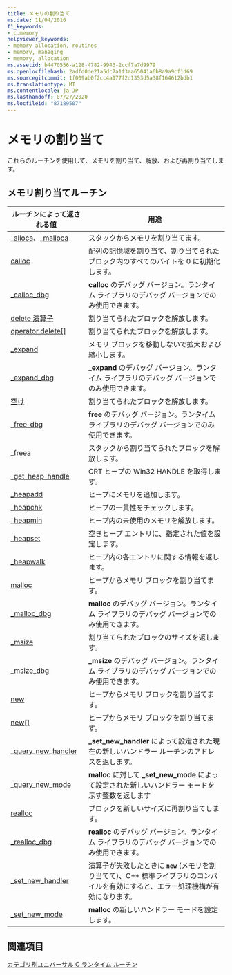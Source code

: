 ```yaml
---
title: メモリの割り当て
ms.date: 11/04/2016
f1_keywords:
- c.memory
helpviewer_keywords:
- memory allocation, routines
- memory, managing
- memory, allocation
ms.assetid: b4470556-a128-4782-9943-2ccf7a7d9979
ms.openlocfilehash: 2adfd0de21a5dc7a1f3aa65041a6b8a9a9cf1d69
ms.sourcegitcommit: 1f009ab0f2cc4a177f2d1353d5a38f164612bdb1
ms.translationtype: MT
ms.contentlocale: ja-JP
ms.lasthandoff: 07/27/2020
ms.locfileid: "87189507"
---
```

# <a name="memory-allocation"></a>メモリの割り当て

これらのルーチンを使用して、メモリを割り当て、解放、および再割り当てします。

## <a name="memory-allocation-routines"></a>メモリ割り当てルーチン

|ルーチンによって返される値|用途|
|-------------|---------|
|[_alloca](../c-runtime-library/reference/alloca.md)、[_malloca](../c-runtime-library/reference/malloca.md)|スタックからメモリを割り当てます。|
|[calloc](../c-runtime-library/reference/calloc.md)|配列の記憶域を割り当て、割り当てられたブロック内のすべてのバイトを 0 に初期化します。|
|[_calloc_dbg](../c-runtime-library/reference/calloc-dbg.md)|**calloc** のデバッグ バージョン。ランタイム ライブラリのデバッグ バージョンでのみ使用できます。|
|[delete 演算子](../c-runtime-library/operator-delete-crt.md)|割り当てられたブロックを解放します。|
|[operator delete&#91;&#93;](../c-runtime-library/delete-operator-crt.md)|割り当てられたブロックを解放します。|
|[_expand](../c-runtime-library/reference/expand.md)|メモリ ブロックを移動しないで拡大および縮小します。|
|[_expand_dbg](../c-runtime-library/reference/expand-dbg.md)|**_expand** のデバッグ バージョン。ランタイム ライブラリのデバッグ バージョンでのみ使用できます。|
|[空け](../c-runtime-library/reference/free.md)|割り当てられたブロックを解放します。|
|[_free_dbg](../c-runtime-library/reference/free-dbg.md)|**free** のデバッグ バージョン。ランタイム ライブラリのデバッグ バージョンでのみ使用できます。|
|[_freea](../c-runtime-library/reference/freea.md)|スタックから割り当てられたブロックを解放します。|
|[_get_heap_handle](../c-runtime-library/reference/get-heap-handle.md)|CRT ヒープの Win32 HANDLE を取得します。|
|[_heapadd](../c-runtime-library/heapadd.md)|ヒープにメモリを追加します。|
|[_heapchk](../c-runtime-library/reference/heapchk.md)|ヒープの一貫性をチェックします。|
|[_heapmin](../c-runtime-library/reference/heapmin.md)|ヒープ内の未使用のメモリを解放します。|
|[_heapset](../c-runtime-library/heapset.md)|空きヒープ エントリに、指定された値を設定します。|
|[_heapwalk](../c-runtime-library/reference/heapwalk.md)|ヒープ内の各エントリに関する情報を返します。|
|[malloc](../c-runtime-library/reference/malloc.md)|ヒープからメモリ ブロックを割り当てます。|
|[_malloc_dbg](../c-runtime-library/reference/malloc-dbg.md)|**malloc** のデバッグ バージョン。ランタイム ライブラリのデバッグ バージョンでのみ使用できます。|
|[_msize](../c-runtime-library/reference/msize.md)|割り当てられたブロックのサイズを返します。|
|[_msize_dbg](../c-runtime-library/reference/msize-dbg.md)|**_msize** のデバッグ バージョン。ランタイム ライブラリのデバッグ バージョンでのみ使用できます。|
|[new](../c-runtime-library/operator-new-crt.md)|ヒープからメモリ ブロックを割り当てます。|
|[new&#91;&#93;](../c-runtime-library/new-operator-crt.md)|ヒープからメモリ ブロックを割り当てます。|
|[_query_new_handler](../c-runtime-library/reference/query-new-handler.md)|**_set_new_handler** によって設定された現在の新しいハンドラー ルーチンのアドレスを返します。|
|[_query_new_mode](../c-runtime-library/reference/query-new-mode.md)|**malloc** に対して **_set_new_mode** によって設定された新しいハンドラー モードを示す整数を返します|
|[realloc](../c-runtime-library/reference/realloc.md)|ブロックを新しいサイズに再割り当てします。|
|[_realloc_dbg](../c-runtime-library/reference/realloc-dbg.md)|**realloc** のデバッグ バージョン。ランタイム ライブラリのデバッグ バージョンでのみ使用できます。|
|[_set_new_handler](../c-runtime-library/reference/set-new-handler.md)|演算子が失敗したときに **`new`** (メモリを割り当てて)、C++ 標準ライブラリのコンパイルを有効にすると、エラー処理機構が有効になります。|
|[_set_new_mode](../c-runtime-library/reference/set-new-mode.md)|**malloc** の新しいハンドラー モードを設定します。|

## <a name="see-also"></a>関連項目

[カテゴリ別ユニバーサル C ランタイム ルーチン](../c-runtime-library/run-time-routines-by-category.md)<br/>
